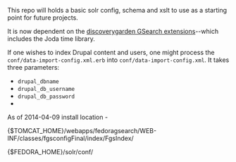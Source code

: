 This repo will holds a basic solr config, schema and xslt to use as a starting point for future projects.

It is now dependent on the [discoverygarden GSearch extensions](https://github.com/discoverygarden/dgi_gsearch_extensions)--which includes the Joda time library.

If one wishes to index Drupal content and users, one might process the `conf/data-import-config.xml.erb` into `conf/data-import-config.xml`. It takes three parameters:
* `drupal_dbname`
* `drupal_db_username`
* `drupal_db_password`
*

As of 2014-04-09 install location - 

{$TOMCAT_HOME}/webapps/fedoragsearch/WEB-INF/classes/fgsconfigFinal/index/FgsIndex/

{$FEDORA_HOME}/solr/conf/


